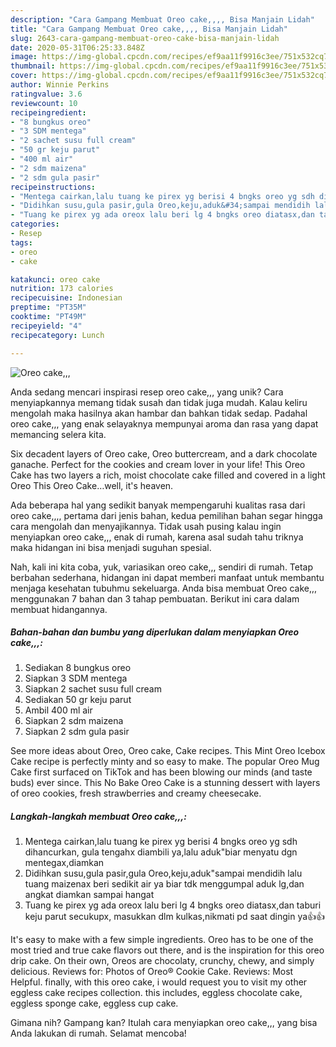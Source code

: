```yaml
---
description: "Cara Gampang Membuat Oreo cake,,,, Bisa Manjain Lidah"
title: "Cara Gampang Membuat Oreo cake,,,, Bisa Manjain Lidah"
slug: 2643-cara-gampang-membuat-oreo-cake-bisa-manjain-lidah
date: 2020-05-31T06:25:33.848Z
image: https://img-global.cpcdn.com/recipes/ef9aa11f9916c3ee/751x532cq70/oreo-cake-foto-resep-utama.jpg
thumbnail: https://img-global.cpcdn.com/recipes/ef9aa11f9916c3ee/751x532cq70/oreo-cake-foto-resep-utama.jpg
cover: https://img-global.cpcdn.com/recipes/ef9aa11f9916c3ee/751x532cq70/oreo-cake-foto-resep-utama.jpg
author: Winnie Perkins
ratingvalue: 3.6
reviewcount: 10
recipeingredient:
- "8 bungkus oreo"
- "3 SDM mentega"
- "2 sachet susu full cream"
- "50 gr keju parut"
- "400 ml air"
- "2 sdm maizena"
- "2 sdm gula pasir"
recipeinstructions:
- "Mentega cairkan,lalu tuang ke pirex yg berisi 4 bngks oreo yg sdh dihancurkan, gula tengahx diambili ya,lalu aduk&#34;biar menyatu dgn mentegax,diamkan"
- "Didihkan susu,gula pasir,gula Oreo,keju,aduk&#34;sampai mendidih lalu tuang maizenax beri sedikit air ya biar tdk menggumpal aduk lg,dan angkat diamkan sampai hangat"
- "Tuang ke pirex yg ada oreox lalu beri lg 4 bngks oreo diatasx,dan taburi keju parut secukupx, masukkan dlm kulkas,nikmati pd saat dingin ya👍👍"
categories:
- Resep
tags:
- oreo
- cake

katakunci: oreo cake 
nutrition: 173 calories
recipecuisine: Indonesian
preptime: "PT35M"
cooktime: "PT49M"
recipeyield: "4"
recipecategory: Lunch

---
```



![Oreo cake,,,](https://img-global.cpcdn.com/recipes/ef9aa11f9916c3ee/751x532cq70/oreo-cake-foto-resep-utama.jpg)

Anda sedang mencari inspirasi resep oreo cake,,, yang unik? Cara menyiapkannya memang tidak susah dan tidak juga mudah. Kalau keliru mengolah maka hasilnya akan hambar dan bahkan tidak sedap. Padahal oreo cake,,, yang enak selayaknya mempunyai aroma dan rasa yang dapat memancing selera kita.

Six decadent layers of Oreo cake, Oreo buttercream, and a dark chocolate ganache. Perfect for the cookies and cream lover in your life! This Oreo Cake has two layers a rich, moist chocolate cake filled and covered in a light Oreo This Oreo Cake…well, it&#39;s heaven.

Ada beberapa hal yang sedikit banyak mempengaruhi kualitas rasa dari oreo cake,,,, pertama dari jenis bahan, kedua pemilihan bahan segar hingga cara mengolah dan menyajikannya. Tidak usah pusing kalau ingin menyiapkan oreo cake,,, enak di rumah, karena asal sudah tahu triknya maka hidangan ini bisa menjadi suguhan spesial.


Nah, kali ini kita coba, yuk, variasikan oreo cake,,, sendiri di rumah. Tetap berbahan sederhana, hidangan ini dapat memberi manfaat untuk membantu menjaga kesehatan tubuhmu sekeluarga. Anda bisa membuat Oreo cake,,, menggunakan 7 bahan dan 3 tahap pembuatan. Berikut ini cara dalam membuat hidangannya.

<!--inarticleads1-->

##### Bahan-bahan dan bumbu yang diperlukan dalam menyiapkan Oreo cake,,,:

1. Sediakan 8 bungkus oreo
1. Siapkan 3 SDM mentega
1. Siapkan 2 sachet susu full cream
1. Sediakan 50 gr keju parut
1. Ambil 400 ml air
1. Siapkan 2 sdm maizena
1. Siapkan 2 sdm gula pasir


See more ideas about Oreo, Oreo cake, Cake recipes. This Mint Oreo Icebox Cake recipe is perfectly minty and so easy to make. The popular Oreo Mug Cake first surfaced on TikTok and has been blowing our minds (and taste buds) ever since. This No Bake Oreo Cake is a stunning dessert with layers of oreo cookies, fresh strawberries and creamy cheesecake. 

<!--inarticleads2-->

##### Langkah-langkah membuat Oreo cake,,,:

1. Mentega cairkan,lalu tuang ke pirex yg berisi 4 bngks oreo yg sdh dihancurkan, gula tengahx diambili ya,lalu aduk&#34;biar menyatu dgn mentegax,diamkan
1. Didihkan susu,gula pasir,gula Oreo,keju,aduk&#34;sampai mendidih lalu tuang maizenax beri sedikit air ya biar tdk menggumpal aduk lg,dan angkat diamkan sampai hangat
1. Tuang ke pirex yg ada oreox lalu beri lg 4 bngks oreo diatasx,dan taburi keju parut secukupx, masukkan dlm kulkas,nikmati pd saat dingin ya👍👍


It&#39;s easy to make with a few simple ingredients. Oreo has to be one of the most tried and true cake flavors out there, and is the inspiration for this oreo drip cake. On their own, Oreos are chocolaty, crunchy, chewy, and simply delicious. Reviews for: Photos of Oreo® Cookie Cake. Reviews: Most Helpful. finally, with this oreo cake, i would request you to visit my other eggless cake recipes collection. this includes, eggless chocolate cake, eggless sponge cake, eggless cup cake. 

Gimana nih? Gampang kan? Itulah cara menyiapkan oreo cake,,, yang bisa Anda lakukan di rumah. Selamat mencoba!
